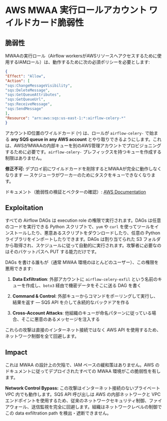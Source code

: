 # AWS MWAA 実行ロールアカウント ワイルドカード脆弱性

## 脆弱性

MWAAの実行ロール（Airflow workersがAWSリソースへアクセスするために使用するIAMロール）は、動作するために次の必須ポリシーを必要とします:
```json
{
"Effect": "Allow",
"Action": [
"sqs:ChangeMessageVisibility",
"sqs:DeleteMessage",
"sqs:GetQueueAttributes",
"sqs:GetQueueUrl",
"sqs:ReceiveMessage",
"sqs:SendMessage"
],
"Resource": "arn:aws:sqs:us-east-1:*:airflow-celery-*"
}
```
アカウントID位置のワイルドカード (`*`) は、ロールが `airflow-celery-` で始まる **any SQS queue in any AWS account** とやり取りできるようにします。これは、AWSがMWAAの内部キューを別のAWS管理アカウントでプロビジョニングするために必要です。`airflow-celery-` プレフィックスを持つキューを作成する制限はありません。

**修正不可:** デプロイ前にワイルドカードを削除するとMWAAが完全に動作しなくなります — スケジューラがワーカーのためにタスクをキューできなくなります。

ドキュメント（脆弱性の検証とベクターの確認）: [AWS Documentation](https://docs.aws.amazon.com/mwaa/latest/userguide/mwaa-create-role.html)

## Exploitation

すべての Airflow DAGs は execution role の権限で実行されます。DAGs は任意のコードを実行できる Python スクリプトで、`yum` や `curl` を使ってツールをインストールしたり、悪意あるスクリプトをダウンロードしたり、任意の Python ライブラリをインポートしたりできます。DAGs は割り当てられた S3 フォルダから取得され、スケジュールに従って自動的に実行されます。攻撃者に必要なのはそのバケットパスへ PUT する能力だけです。

DAGs を書ける誰もが（通常 MWAA 環境のほとんどのユーザー）、この権限を悪用できます:

1. **Data Exfiltration**: 外部アカウントに `airflow-celery-exfil` という名前のキューを作成し、`boto3` 経由で機密データをそこに送る DAG を書く

2. **Command & Control**: 外部キューからコマンドをポーリングして実行し、結果を返す — SQS API を介して永続的なバックドアを作る

3. **Cross-Account Attacks**: 他組織のキューが命名パターンに従っている場合、そこに悪意のあるメッセージを注入する

これらの攻撃は直接のインターネット接続ではなく AWS API を使用するため、ネットワーク制御を全て回避します。

## Impact

これは MWAA の設計上の欠陥で、IAM ベースの緩和策はありません。AWS のドキュメントに従ってデプロイされたすべての MWAA 環境がこの脆弱性を有します。

**Network Control Bypass:** この攻撃はインターネット接続のないプライベート VPC 内でも動作します。SQS API 呼び出しは AWS の内部ネットワークと VPC エンドポイントを使用するため、従来のネットワークセキュリティ制御、ファイアウォール、送信監視を完全に回避します。組織はネットワークレベルの制御でこの data exfiltration path を検出・遮断できません。

